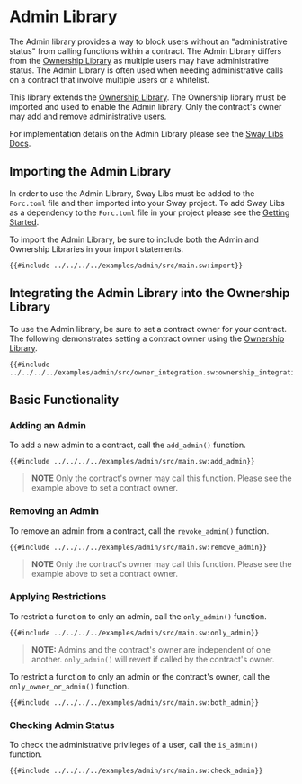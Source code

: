 # Admin Library

The Admin library provides a way to block users without an "administrative status" from calling functions within a contract. The Admin Library differs from the [Ownership Library](../ownership/index.md) as multiple users may have administrative status. The Admin Library is often used when needing administrative calls on a contract that involve multiple users or a whitelist.

This library extends the [Ownership Library](../ownership/index.md). The Ownership library must be imported and used to enable the Admin library. Only the contract's owner may add and remove administrative users.

For implementation details on the Admin Library please see the [Sway Libs Docs](https://fuellabs.github.io/sway-libs/master/sway_libs/admin/index.html).

## Importing the Admin Library

In order to use the Admin Library, Sway Libs must be added to the `Forc.toml` file and then imported into your Sway project. To add Sway Libs as a dependency to the `Forc.toml` file in your project please see the [Getting Started](../getting_started/index.md).

To import the Admin Library, be sure to include both the Admin and Ownership Libraries in your import statements.

```sway
{{#include ../../../../examples/admin/src/main.sw:import}}
```

## Integrating the Admin Library into the Ownership Library

To use the Admin library, be sure to set a contract owner for your contract. The following demonstrates setting a contract owner using the [Ownership Library](../ownership/).

```sway
{{#include ../../../../examples/admin/src/owner_integration.sw:ownership_integration}}
```

## Basic Functionality

### Adding an Admin

To add a new admin to a contract, call the `add_admin()` function.

```sway
{{#include ../../../../examples/admin/src/main.sw:add_admin}}
```

> **NOTE** Only the contract's owner may call this function. Please see the example above to set a contract owner.

### Removing an Admin

To remove an admin from a contract, call the `revoke_admin()` function.

```sway
{{#include ../../../../examples/admin/src/main.sw:remove_admin}}
```

> **NOTE** Only the contract's owner may call this function. Please see the example above to set a contract owner.

### Applying Restrictions

To restrict a function to only an admin, call the `only_admin()` function.

```sway
{{#include ../../../../examples/admin/src/main.sw:only_admin}}
```

> **NOTE:** Admins and the contract's owner are independent of one another. `only_admin()` will revert if called by the contract's owner.

To restrict a function to only an admin or the contract's owner, call the `only_owner_or_admin()` function.

```sway
{{#include ../../../../examples/admin/src/main.sw:both_admin}}
```

### Checking Admin Status

To check the administrative privileges of a user, call the `is_admin()` function.

```sway
{{#include ../../../../examples/admin/src/main.sw:check_admin}}
```
